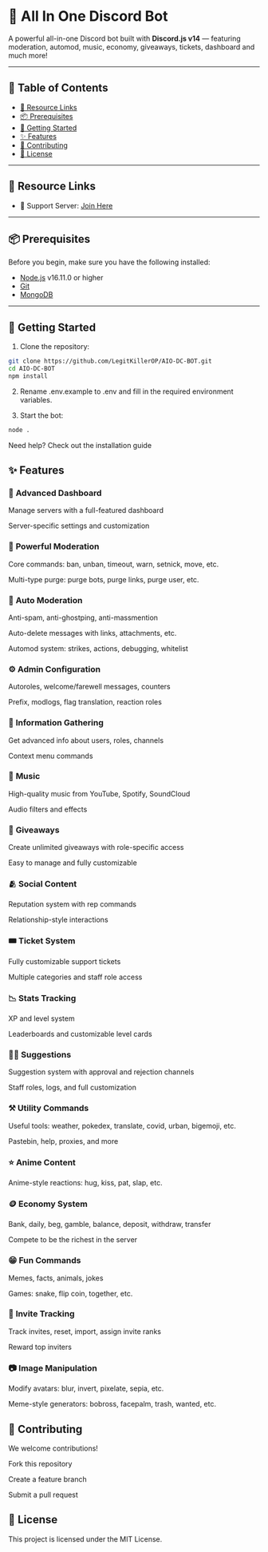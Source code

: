 # 💬 All In One Discord Bot

A powerful all-in-one Discord bot built with **Discord.js v14** — featuring moderation, automod, music, economy, giveaways, tickets, dashboard and much more!

---

## 📌 Table of Contents

- [🔗 Resource Links](#-resource-links)
- [📦 Prerequisites](#-prerequisites)
- [🚀 Getting Started](#-getting-started)
- [✨ Features](#-features)
- [🤝 Contributing](#-contributing)
- [📝 License](#-license)

---

## 🔗 Resource Links

- 🤝 Support Server: [Join Here](https://discord.gg/dedAEN2r4N)

---

## 📦 Prerequisites

Before you begin, make sure you have the following installed:

- [Node.js](https://nodejs.org/en/) v16.11.0 or higher  
- [Git](https://git-scm.com/downloads)  
- [MongoDB](https://www.mongodb.com)  

---

## 🚀 Getting Started

1. Clone the repository:

```bash
git clone https://github.com/LegitKillerOP/AIO-DC-BOT.git
cd AIO-DC-BOT
npm install
```
2. Rename .env.example to .env and fill in the required environment variables.

3. Start the bot:

```bash
node .
```
Need help? Check out the installation guide

## ✨ Features
### 📡 **Advanced Dashboard**
Manage servers with a full-featured dashboard

Server-specific settings and customization

### 🛑 **Powerful Moderation**
Core commands: ban, unban, timeout, warn, setnick, move, etc.

Multi-type purge: purge bots, purge links, purge user, etc.

### 🤖 **Auto Moderation**
Anti-spam, anti-ghostping, anti-massmention

Auto-delete messages with links, attachments, etc.

Automod system: strikes, actions, debugging, whitelist

### ⚙️ **Admin Configuration**
Autoroles, welcome/farewell messages, counters

Prefix, modlogs, flag translation, reaction roles

### 💁 **Information Gathering**
Get advanced info about users, roles, channels

Context menu commands

### 🎵 **Music**
High-quality music from YouTube, Spotify, SoundCloud

Audio filters and effects

### 🎉 **Giveaways**
Create unlimited giveaways with role-specific access

Easy to manage and fully customizable

### 🫂 **Social Content**
Reputation system with rep commands

Relationship-style interactions

### 🎟 **Ticket System**
Fully customizable support tickets

Multiple categories and staff role access

### 📉 **Stats Tracking**
XP and level system

Leaderboards and customizable level cards

### 🙋‍♂️ **Suggestions**
Suggestion system with approval and rejection channels

Staff roles, logs, and full customization

### ⚒️ **Utility Commands**
Useful tools: weather, pokedex, translate, covid, urban, bigemoji, etc.

Pastebin, help, proxies, and more

### ⭐ **Anime Content**
Anime-style reactions: hug, kiss, pat, slap, etc.

### 🪙 **Economy System**
Bank, daily, beg, gamble, balance, deposit, withdraw, transfer

Compete to be the richest in the server

### 😁 **Fun Commands**
Memes, facts, animals, jokes

Games: snake, flip coin, together, etc.

### 📨 **Invite Tracking**
Track invites, reset, import, assign invite ranks

Reward top inviters

### 📷 **Image Manipulatio**n
Modify avatars: blur, invert, pixelate, sepia, etc.

Meme-style generators: bobross, facepalm, trash, wanted, etc.

## 🤝 Contributing
We welcome contributions!

Fork this repository

Create a feature branch

Submit a pull request

## 📝 License
This project is licensed under the MIT License.

